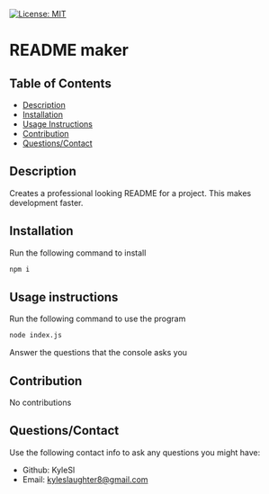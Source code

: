 [![License: MIT](https://img.shields.io/badge/License-MIT-yellow.svg)](https://opensource.org/licenses/MIT)
# README maker

## Table of Contents

  - [Description](#description)
  - [Installation](#installation)
  - [Usage Instructions](#usage-instructions)
  - [Contribution](#contribution)
  - [Questions/Contact](#questionscontact)

## Description
Creates a professional looking README for a project. This makes development faster.
## Installation

Run the following command to install
```bash
npm i
```

## Usage instructions

Run the following command to use the program
```bash
node index.js
```
Answer the questions that the console asks you

## Contribution
No contributions
## Questions/Contact

Use the following contact info to ask any questions you might have:
  - Github: KyleSl
  - Email: kyleslaughter8@gmail.com